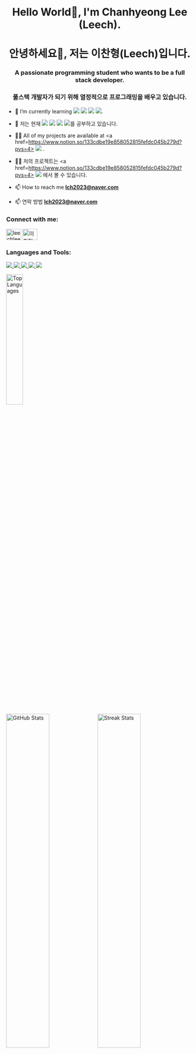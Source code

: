

<h1 align="center">Hello World👋, I'm Chanhyeong Lee (Leech).</h1>
<h1 align="center">안녕하세요👋, 저는 이찬형(Leech)입니다.</h1>

<h3 align="center">A passionate programming student who wants to be a full stack developer.</h3>
<h3 align="center">풀스택 개발자가 되기 위해 열정적으로 프로그래밍을 배우고 있습니다.</h3>

- 🌱 I’m currently learning <img src="https://img.shields.io/badge/Node.js-339933?style=for-the-badge&logo=Node.js&logoColor=white">
          <img src="https://img.shields.io/badge/Express-000000?style=for-the-badge&logo=Express&logoColor=white">
          <img src="https://img.shields.io/badge/MySQL-4479A1?style=for-the-badge&logo=MySQL&logoColor=white">
          <img src="https://img.shields.io/badge/MongoDB-47A248?style=for-the-badge&logo=MongoDB&logoColor=white">.
- 🌱 저는 현재 <img src="https://img.shields.io/badge/Node.js-339933?style=for-the-badge&logo=Node.js&logoColor=white">
          <img src="https://img.shields.io/badge/Express-000000?style=for-the-badge&logo=Express&logoColor=white">
          <img src="https://img.shields.io/badge/MySQL-4479A1?style=for-the-badge&logo=MySQL&logoColor=white">
          <img src="https://img.shields.io/badge/MongoDB-47A248?style=for-the-badge&logo=MongoDB&logoColor=white">를 공부하고 있습니다.

- 👨‍💻 All of my projects are available at <a href=https://www.notion.so/133cdbe19e858052815fefdc045b279d?pvs=4> <img src="https://img.shields.io/badge/Notion-000000?style=for-the-badge&logo=Notion&logoColor=white&link=https://www.notion.so/133cdbe19e858052815fefdc045b279d?pvs=4"> </a>.
- 👨‍💻 저의 프로젝트는 <a href=https://www.notion.so/133cdbe19e858052815fefdc045b279d?pvs=4> <img src="https://img.shields.io/badge/Notion-000000?style=for-the-badge&logo=Notion&logoColor=white&link=https://www.notion.so/133cdbe19e858052815fefdc045b279d?pvs=4"> </a>에서 볼 수 있습니다.

- 📫 How to reach me **lch2023@naver.com**
- 📫 연락 방법 **lch2023@naver.com**

<h3 align="left">Connect with me:</h3>
<p align="left">
<a href="https://instagram.com/leechleech_04" target="blank"><img align="center" src="https://raw.githubusercontent.com/rahuldkjain/github-profile-readme-generator/master/src/images/icons/Social/instagram.svg" alt="leechleech_04" height="30" width="40" /></a>
<a href="https://discord.gg/이찬형#3694" target="blank"><img align="center" src="https://raw.githubusercontent.com/rahuldkjain/github-profile-readme-generator/master/src/images/icons/Social/discord.svg" alt="이찬형#3694" height="30" width="40" /></a>
</p>

<h3 align="left">Languages and Tools:</h3>
<p align="left"> <a href="https://www.w3schools.com/css/" target="_blank" rel="noreferrer"> <img src="https://img.shields.io/badge/CSS3-1572B6?style=for-the-badge&logo=CSS3&logoColor=white"> </a> <a href="https://git-scm.com/" target="_blank" rel="noreferrer"> <img src="https://img.shields.io/badge/Git-F05032?style=for-the-badge&logo=Git&logoColor=white"> </a> <a href="https://www.w3.org/html/" target="_blank" rel="noreferrer"> <img src="https://img.shields.io/badge/HTML5-E34F26?style=for-the-badge&logo=HTML5&logoColor=white"> </a> <a href="https://www.java.com" target="_blank" rel="noreferrer"> <img src="https://img.shields.io/badge/Java-007396?style=for-the-badge&logo=Java&logoColor=white"> </a> <a href="https://developer.mozilla.org/en-US/docs/Web/JavaScript" target="_blank" rel="noreferrer"> <img src="https://img.shields.io/badge/Javascript-F7DF1E?style=for-the-badge&logo=Javascript&logoColor=white"> </a> </p>

<p align="left">
    <img src="https://github-readme-stats.vercel.app/api/top-langs?username=leechleech04&show_icons=true&locale=en&layout=compact" alt="Top Languages" width="30%" />
</p>
<p align="left">
    <img src="https://github-readme-stats.vercel.app/api?username=leechleech04&show_icons=true&locale=en" alt="GitHub Stats" width="48%" />
    <img src="https://github-readme-streak-stats.herokuapp.com/?user=leechleech04&" alt="Streak Stats" width="48%" />
</p>

